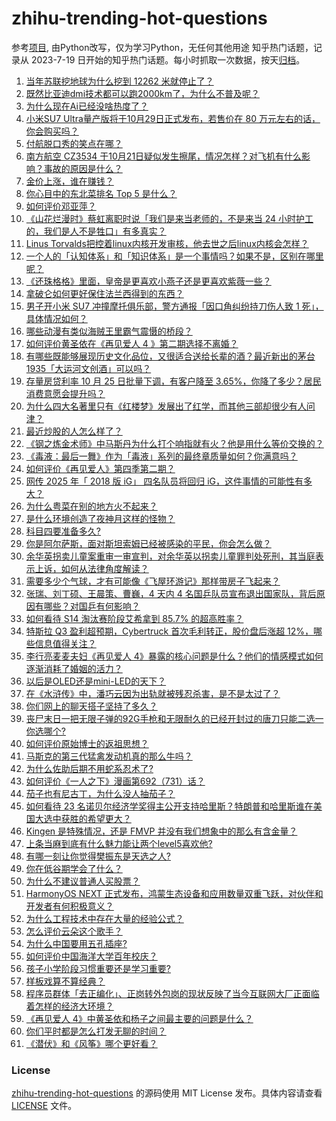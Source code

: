 # zhihu-trending-hot-questions
参考[项目](https://github.com/justjavac/zhihu-trending-hot-questions), 由Python改写，仅为学习Python，无任何其他用途
知乎热门话题，记录从 2023-7-19
日开始的知乎热门话题。每小时抓取一次数据，按天[归档](./data)。
<!-- BEGIN -->
<!-- 最后更新时间 2024-10-25 05:23:08.487724 -->
1. [当年苏联挖地球为什么挖到 12262 米就停止了？](https://www.zhihu.com/question/1583625596)
1. [既然比亚迪dmi技术都可以跑2000km了，为什么不普及呢？](https://www.zhihu.com/question/1342958842)
1. [为什么现在Ai已经没啥热度了？](https://www.zhihu.com/question/782805326)
1. [小米SU7 Ultra量产版将于10月29日正式发布，若售价在 80 万元左右的话，你会购买吗？](https://www.zhihu.com/question/1897453599)
1. [付航脱口秀的笑点在哪？](https://www.zhihu.com/question/392660602)
1. [南方航空 CZ3534 于10月21日疑似发生擦尾，情况怎样？对飞机有什么影响？事故的原因是什么？](https://www.zhihu.com/question/1854628617)
1. [金价上涨，谁在赚钱？](https://www.zhihu.com/question/1779507340)
1. [你心目中的东北菜排名 Top 5 是什么？](https://www.zhihu.com/question/643098470)
1. [如何评价邓亚萍？](https://www.zhihu.com/question/21977466)
1. [《山花烂漫时》蔡虹离职时说「我们是来当老师的，不是来当 24 小时护工的，我们是人不是牲口」有多真实？](https://www.zhihu.com/question/682253624)
1. [Linus Torvalds把控着linux内核开发审核，他去世之后linux内核会怎样？](https://www.zhihu.com/question/592143344)
1. [一个人的「认知体系」和「知识体系」是一个事情吗？如果不是，区别在哪里呢？](https://www.zhihu.com/question/1775166464)
1. [《还珠格格》里面，皇帝是更喜欢小燕子还是更喜欢紫薇一些？](https://www.zhihu.com/question/39864864)
1. [拿破仑如何更好保住法兰西得到的东西？](https://www.zhihu.com/question/621616023)
1. [男子开小米 SU7 冲撞摩托俱乐部，警方通报「因口角纠纷持刀伤人致 1 死」，具体情况如何？](https://www.zhihu.com/question/1967796030)
1. [哪些动漫有类似海贼王里霸气震慑的桥段？](https://www.zhihu.com/question/631878693)
1. [如何评价黄圣依在《再见爱人 4 》第二期选择不离婚？](https://www.zhihu.com/question/1999571669)
1. [有哪些既能够展现历史文化品位，又很适合送给长辈的酒？最近新出的茅台 1935「大运河文创酒」可以吗？](https://www.zhihu.com/question/1701937294)
1. [存量房贷利率 10 月 25 日批量下调，有客户降至 3.65%，你降了多少？居民消费意愿会提升吗？](https://www.zhihu.com/question/1995673475)
1. [为什么四大名著里只有《红楼梦》发展出了红学，而其他三部却很少有人问津？](https://www.zhihu.com/question/37665538)
1. [最近炒股的人怎么样了？](https://www.zhihu.com/question/1686841766)
1. [《钢之炼金术师》中马斯丹为什么打个响指就有火？他是用什么等价交换的？](https://www.zhihu.com/question/312345225)
1. [《毒液：最后一舞》作为「毒液」系列的最终章质量如何？你满意吗？](https://www.zhihu.com/question/1815720104)
1. [如何评价《再见爱人》第四季第二期？](https://www.zhihu.com/question/1902526872)
1. [网传 2025 年「 2018 版 iG」 四名队员将回归 iG，这件事情的可能性有多大？](https://www.zhihu.com/question/1899766392)
1. [为什么粤菜在别的地方火不起来？](https://www.zhihu.com/question/1655693222)
1. [是什么环境创造了夜神月这样的怪物？](https://www.zhihu.com/question/50526399)
1. [科目四要准备多久?](https://www.zhihu.com/question/718201274)
1. [你是阿尔萨斯，面对斯坦索姆已经被感染的平民，你会怎么做？](https://www.zhihu.com/question/667575182)
1. [余华英拐卖儿童案重审一审宣判，对余华英以拐卖儿童罪判处死刑，其当庭表示上诉，如何从法律角度解读？](https://www.zhihu.com/question/2007216240)
1. [需要多少个气球，才有可能像《飞屋环游记》那样带房子飞起来？](https://www.zhihu.com/question/820741230)
1. [张瑞、刘丁硕、王晨策、曹巍，4 天内 4 名国乒队员宣布退出国家队，背后原因有哪些？对国乒有何影响？](https://www.zhihu.com/question/1923502389)
1. [如何看待 S14 淘汰赛阶段艾希拿到 85.7% 的超高胜率？](https://www.zhihu.com/question/1814519911)
1. [特斯拉 Q3 盈利超预期，Cybertruck 首次毛利转正，股价盘后涨超 12%，哪些信息值得关注？](https://www.zhihu.com/question/1887851833)
1. [李行亮麦麦夫妇《再见爱人 4》暴露的核心问题是什么？他们的情感模式如何逐渐消耗了婚姻的活力？](https://www.zhihu.com/question/1564633248)
1. [以后是OLED还是mini-LED的天下？](https://www.zhihu.com/question/660063013)
1. [在《水浒传》中，潘巧云因为出轨就被残忍杀害，是不是太过了？](https://www.zhihu.com/question/1723657817)
1. [你们网上的聊天搭子坚持了多久？](https://www.zhihu.com/question/628691313)
1. [丧尸末日一把无限子弹的92G手枪和无限耐久的已经开封过的唐刀只能二选一你选哪个?](https://www.zhihu.com/question/740075553)
1. [如何评价原始博士的返祖思想？](https://www.zhihu.com/question/1849825149)
1. [马斯克的第三代猛禽发动机真的那么牛吗？](https://www.zhihu.com/question/663800779)
1. [为什么佐助后期不用蛇系忍术了?](https://www.zhihu.com/question/611005792)
1. [如何评价《一人之下》漫画第692（731）话？](https://www.zhihu.com/question/1949690809)
1. [茄子也有尼古丁，为什么没人抽茄子？](https://www.zhihu.com/question/729969347)
1. [如何看待 23 名诺贝尔经济学奖得主公开支持哈里斯？特朗普和哈里斯谁在美国大选中获胜的希望更大？](https://www.zhihu.com/question/1925713761)
1. [Kingen 是特殊情况，还是 FMVP 并没有我们想象中的那么有含金量？](https://www.zhihu.com/question/1261507079)
1. [上条当麻到底有什么魅力能让两个level5喜欢他?](https://www.zhihu.com/question/439400827)
1. [有哪一刻让你觉得樊振东是天选之人?](https://www.zhihu.com/question/1957722110)
1. [你在低谷期学会了什么？](https://www.zhihu.com/question/630363339)
1. [为什么不建议普通人买股票？](https://www.zhihu.com/question/641469564)
1. [HarmonyOS NEXT 正式发布，鸿蒙生态设备和应用数量双重飞跃，对伙伴和开发者有何积极意义？](https://www.zhihu.com/question/1907108196)
1. [为什么工程技术中存在大量的经验公式？](https://www.zhihu.com/question/316289262)
1. [怎么评价云朵这个歌手？](https://www.zhihu.com/question/54191481)
1. [为什么中国要用五孔插座?](https://www.zhihu.com/question/333776081)
1. [如何评价中国海洋大学百年校庆？](https://www.zhihu.com/question/1688824467)
1. [孩子小学阶段习惯重要还是学习重要?](https://www.zhihu.com/question/1942021080)
1. [样板戏算不算经典？](https://www.zhihu.com/question/549621701)
1. [程序员群体「去正编化」、正岗转外包岗的现状反映了当今互联网大厂正面临着怎样的经济大环境？](https://www.zhihu.com/question/1679340298)
1. [《再见爱人 4》中黄圣依和杨子之间最主要的问题是什么？](https://www.zhihu.com/question/1587296248)
1. [你们平时都是怎么打发无聊的时间？](https://www.zhihu.com/question/1963713750)
1. [《潜伏》和《风筝》哪个更好看？](https://www.zhihu.com/question/469869359)
<!-- END -->
### License
[zhihu-trending-hot-questions](https://github.com/yaogengzhu/zhihu-trending-hot-questions)
的源码使用 MIT License 发布。具体内容请查看 [LICENSE](./LICENSE) 文件。
